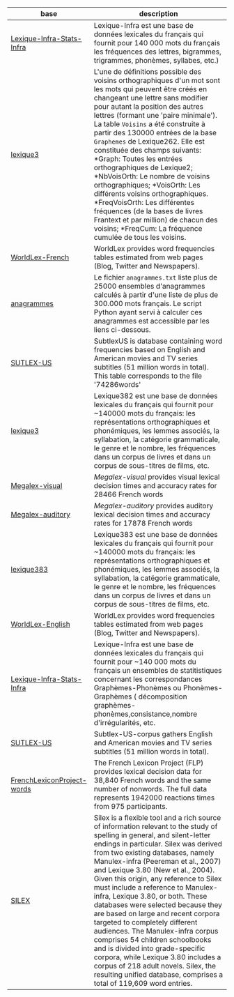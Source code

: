 |base|description|
|----|-----------|
|[Lexique-Infra-Stats-Infra](https://chrplr.github.io/openlexicon/datasets-info/Lexique-Infra/README-Lexique-Infra.html) | Lexique-Infra est une base de données lexicales du français qui fournit pour 140 000 mots du français les fréquences des lettres, bigrammes, trigrammes, phonèmes, syllabes, etc.) |
|[lexique3](https://chrplr.github.io/openlexicon/datasets-info/Voisins/README-Voisins..html) | L'une de définitions possible des voisins orthographiques d'un mot sont les mots qui peuvent être créés en changeant une lettre sans modifier pour autant la position des autres lettres (formant une 'paire minimale'). La table `Voisins` a été construite à partir des 130000 entrées de la base `Graphemes` de Lexique262. Elle est constituée des champs suivants: *Graph: Toutes les entrées orthographiques de Lexique2; *NbVoisOrth: Le nombre de voisins orthographiques; *VoisOrth: Les différents voisins orthographiques. *FreqVoisOrth: Les différentes fréquences (de la bases de livres Frantext et par million) de chacun des voisins; *FreqCum: La fréquence cumulée de tous les voisins. |
|[WorldLex-French](https://chrplr.github.io/openlexicon/datasets-info/WorldLex/README-Worldlex.html) | WorldLex provides word frequencies tables estimated from web pages (Blog, Twitter and Newspapers). |
|[anagrammes](https://chrplr.github.io/openlexicon/datasets-info/anagrammes/README-anagrammes.html) | Le fichier `anagrammes.txt` liste plus de 25000 ensembles d'anagrammes calculés à partir d'une liste de plus de 300.000 mots français. Le script Python ayant servi à calculer ces anagrammes est accessible par les liens ci-dessous. |
|[SUTLEX-US](https://chrplr.github.io/openlexicon/datasets-info/SUBTLEX-US/README-SUBTLEXus.html) | SubtlexUS is database containing word frequencies based on English and American movies and TV series subtitles (51 million words in total). This table corresponds to the file '74286words' |
|[lexique3](https://chrplr.github.io/openlexicon/datasets-info/Lexique382/README-Lexique.html) | Lexique382 est une base de données lexicales du français qui fournit pour ~140000 mots du français: les représentations orthographiques et phonémiques, les lemmes associés, la syllabation, la catégorie grammaticale, le genre et le nombre, les fréquences dans un corpus de livres et dans un corpus de sous-titres de films, etc. |
|[Megalex-visual](https://chrplr.github.io/openlexicon/datasets-info/Megalex/README-Megalex.html) | _Megalex-visual_ provides visual lexical decision times and accuracy rates for 28466 French words |
|[Megalex-auditory](https://chrplr.github.io/openlexicon/datasets-info/Megalex/README-Megalex.html) | _Megalex-auditory_ provides auditory lexical decision times and accuracy rates for 17878 French words |
|[lexique383](https://chrplr.github.io/openlexicon/datasets-info/Lexique383/README-Lexique.html) | Lexique383 est une base de données lexicales du français qui fournit pour ~140000 mots du français: les représentations orthographiques et phonémiques, les lemmes associés, la syllabation, la catégorie grammaticale, le genre et le nombre, les fréquences dans un corpus de livres et dans un corpus de sous-titres de films, etc. |
|[WorldLex-English](https://chrplr.github.io/openlexicon/datasets-info/WorldLex/README-Worldlex.html) | WorldLex provides word frequencies tables estimated from web pages (Blog, Twitter and Newspapers). |
|[Lexique-Infra-Stats-Infra](https://chrplr.github.io/openlexicon/datasets-info/Lexique-Infra/README-Lexique-Infra.html) | Lexique-Infra est une base de données lexicales du français qui fournit pour ~140 000 mots du français un ensembles de statitistiques concernant les correspondances Graphèmes-Phonèmes ou Phonèmes-Graphèmes ( décomposition graphèmes-phonèmes,consistance,nombre d'irrégularités, etc. |
|[SUTLEX-US](https://chrplr.github.io/openlexicon/datasets-info/SUBTLEX-US/README-SUBTLEXus.html) | Subtlex-US-corpus gathers English and American movies and TV series subtitles (51 million words in total). |
|[FrenchLexiconProject-words](https://chrplr.github.io/openlexicon/datasets-info/FrenchLexiconProject/README-FrenchLexiconProject.html) | The French Lexicon Project (FLP) provides lexical decision data for 38,840 French words and the same number of nonwords. The full data represents 1942000 reactions times from 975 participants. |
|[SILEX](https://chrplr.github.io/openlexicon/datasets-info/SILEX/README-SILEX.html) | Silex is a flexible tool and a rich source of information relevant to the study of spelling in general, and silent-letter endings in particular. Silex was derived from two existing databases, namely Manulex-infra (Peereman et al., 2007) and Lexique 3.80 (New et al., 2004). Given this origin, any reference to Silex must include a reference to Manulex-infra, Lexique 3.80, or both. These databases were selected because they are based on large and recent corpora targeted to completely different audiences. The Manulex-infra corpus comprises 54 children schoolbooks and is divided into grade-specific corpora, while Lexique 3.80 includes a corpus of 218 adult novels. Silex, the resulting unified database, comprises a total of 119,609 word entries. |

